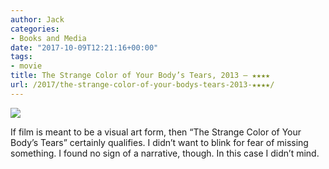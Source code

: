 ```yaml
---
author: Jack
categories:
- Books and Media
date: "2017-10-09T12:21:16+00:00"
tags:
- movie
title: The Strange Color of Your Body’s Tears, 2013 – ★★★★
url: /2017/the-strange-color-of-your-bodys-tears-2013-★★★★/
---
```

![][1]

If film is meant to be a visual art form, then &#8220;The Strange Color of Your Body&#8217;s Tears&#8221; certainly qualifies. I didn&#8217;t want to blink for fear of missing something. I found no sign of a narrative, though. In this case I didn&#8217;t mind.

 [1]: https://a.ltrbxd.com/resized/film-poster/1/4/8/5/0/9/148509-the-strange-colour-of-your-body-s-tears-0-150-0-225-crop.jpg?k=ab5a42b4b1